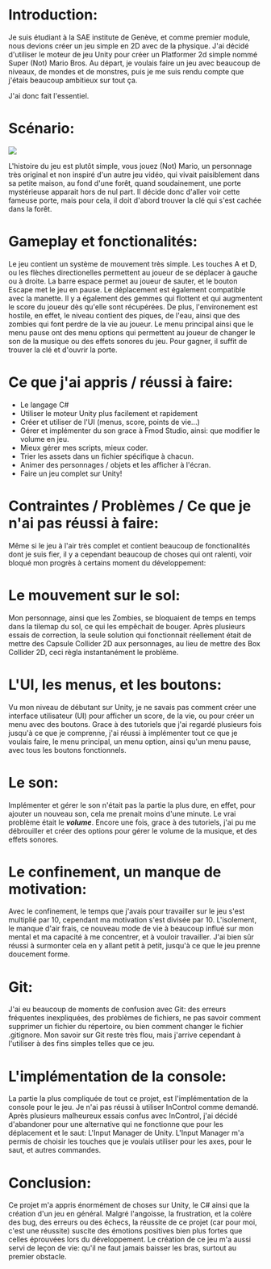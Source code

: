 # Introduction:

Je suis étudiant à la SAE institute de Genève, et comme premier module, nous devions créer un jeu simple en 2D avec de la physique.
J'ai décidé d'utiliser le moteur de jeu Unity pour créer un Platformer 2d simple nommé Super (Not) Mario Bros.
Au départ, je voulais faire un jeu avec beaucoup de niveaux, de mondes et de monstres, puis je me suis rendu compte que j'étais beaucoup ambitieux sur tout ça.

J'ai donc fait l'essentiel.

# Scénario:

![](https://LudoBernard.github.io/Game.png)

L'histoire du jeu est plutôt simple, vous jouez (Not) Mario, un personnage très original et non inspiré d'un autre jeu vidéo, qui vivait paisiblement dans sa petite maison, au fond d'une forêt, quand soudainement, une porte mystérieuse apparait hors de nul part. Il décide donc d'aller voir cette fameuse porte, mais pour cela, il doit d'abord trouver la clé qui s'est cachée dans la forêt.

# Gameplay et fonctionalités:

Le jeu contient un système de mouvement très simple. Les touches A et D, ou les flèches directionelles permettent au joueur de se déplacer à gauche ou à droite. La barre espace permet au joueur de sauter, et le bouton Escape met le jeu en pause.
Le déplacement est également compatible avec la manette.
Il y a également des gemmes qui flottent et qui augmentent le score du joueur dès qu'elle sont récupérées.
De plus, l'environement est hostile, en effet, le niveau contient des piques, de l'eau, ainsi que des zombies qui font perdre de la vie au joueur.
Le menu principal ainsi que le menu pause ont des menu options qui permettent au joueur de changer le son de la musique ou des effets sonores du jeu.
Pour gagner, il suffit de trouver la clé et d'ouvrir la porte.

# Ce que j'ai appris / réussi à faire:

- Le langage C#
- Utiliser le moteur Unity plus facilement et rapidement
- Créer et utiliser de l'UI (menus, score, points de vie...)
- Gérer et implémenter du son grace à Fmod Studio, ainsi: que modifier le volume en jeu.
- Mieux gérer mes scripts, mieux coder.
- Trier les assets dans un fichier spécifique à chacun.
- Animer des personnages / objets et les afficher à l'écran.
- Faire un jeu complet sur Unity!

# Contraintes / Problèmes / Ce que je n'ai pas réussi à faire:

Même si le jeu à l'air très complet et contient beaucoup de fonctionalités dont je suis fier, il y a cependant beaucoup de choses qui ont ralenti, voir bloqué mon progrès à certains moment du développement:

# Le mouvement sur le sol:
   
   Mon personnage, ainsi que les Zombies, se bloquaient de temps en temps dans la tilemap du sol, ce qui les empêchait de bouger. Après plusieurs essais de correction, la seule solution qui fonctionnait réellement était de mettre des Capsule Collider 2D aux personnages, au lieu de mettre des Box Collider 2D, ceci règla instantanément le problème.
   
# L'UI, les menus, et les boutons:
   
   Vu mon niveau de débutant sur Unity, je ne savais pas comment créer une interface utilisateur (UI) pour afficher un score, de la vie, ou pour créer un menu avec des boutons.
   Grace à des tutoriels que j'ai regardé plusieurs fois jusqu'à ce que je comprenne, j'ai réussi à implémenter tout ce que je voulais faire, le menu principal, un menu option, ainsi qu'un menu pause, avec tous les boutons fonctionnels.
   
# Le son:
   
   Implémenter et gérer le son n'était pas la partie la plus dure, en effet, pour ajouter un nouveau son, cela me prenait moins d'une minute.
   Le vrai problème était le ***volume***.
   Encore une fois, grace à des tutoriels, j'ai pu me débrouiller et créer des options pour gérer le volume de la musique, et des effets sonores.
   
# Le confinement, un manque de motivation:
   
   Avec le confinement, le temps que j'avais pour travailler sur le jeu s'est multiplié par 10, cependant ma motivation s'est divisée par 10. L'isolement, le manque d'air frais, ce nouveau mode de vie à beaucoup influé sur mon mental et ma capacité à me concentrer, et à vouloir travailler. J'ai bien sûr réussi à surmonter cela en y allant petit à petit, jusqu'à ce que le jeu prenne doucement forme.
   
# Git:
   
   J'ai eu beaucoup de moments de confusion avec Git: des erreurs fréquentes inexpliquées, des problèmes de fichiers, ne pas savoir comment supprimer un fichier du répertoire, ou bien comment changer le fichier .gitignore.
   Mon savoir sur Git reste très flou, mais j'arrive cependant à l'utiliser à des fins simples telles que ce jeu.
   
# L'implémentation de la console:
   
   La partie la plus compliquée de tout ce projet, est l'implémentation de la console pour le jeu.
   Je n'ai pas réussi à utiliser InControl comme demandé. Après plusieurs malheureux essais confus avec InControl, j'ai décidé d'abandoner pour une alternative qui ne fonctionne    que pour les déplacement et le saut: L'Input Manager de Unity.
   L'Input Manager m'a permis de choisir les touches que je voulais utiliser pour les axes, pour le saut, et autres commandes.
   
# Conclusion:

Ce projet m'a appris énormément de choses sur Unity, le C# ainsi que la création d'un jeu en général.
Malgré l'angoisse, la frustration, et la colère des bug, des erreurs ou des échecs, la réussite de ce projet (car pour moi, c'est une réussite) suscite des émotions positives bien plus fortes que celles éprouvées lors du développement.
Le création de ce jeu m'a aussi servi de leçon de vie: qu'il ne faut jamais baisser les bras, surtout au premier obstacle.
